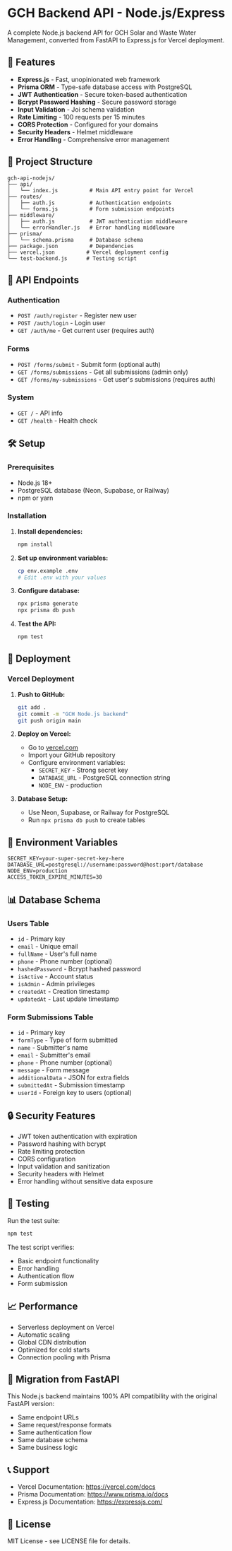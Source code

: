 # GCH Backend API - Node.js/Express

A complete Node.js backend API for GCH Solar and Waste Water Management, converted from FastAPI to Express.js for Vercel deployment.

## 🚀 Features

- **Express.js** - Fast, unopinionated web framework
- **Prisma ORM** - Type-safe database access with PostgreSQL
- **JWT Authentication** - Secure token-based authentication
- **Bcrypt Password Hashing** - Secure password storage
- **Input Validation** - Joi schema validation
- **Rate Limiting** - 100 requests per 15 minutes
- **CORS Protection** - Configured for your domains
- **Security Headers** - Helmet middleware
- **Error Handling** - Comprehensive error management

## 📁 Project Structure

```
gch-api-nodejs/
├── api/
│   └── index.js          # Main API entry point for Vercel
├── routes/
│   ├── auth.js           # Authentication endpoints
│   └── forms.js          # Form submission endpoints
├── middleware/
│   ├── auth.js           # JWT authentication middleware
│   └── errorHandler.js   # Error handling middleware
├── prisma/
│   └── schema.prisma     # Database schema
├── package.json          # Dependencies
├── vercel.json          # Vercel deployment config
└── test-backend.js      # Testing script
```

## 🔧 API Endpoints

### Authentication
- `POST /auth/register` - Register new user
- `POST /auth/login` - Login user
- `GET /auth/me` - Get current user (requires auth)

### Forms
- `POST /forms/submit` - Submit form (optional auth)
- `GET /forms/submissions` - Get all submissions (admin only)
- `GET /forms/my-submissions` - Get user's submissions (requires auth)

### System
- `GET /` - API info
- `GET /health` - Health check

## 🛠️ Setup

### Prerequisites
- Node.js 18+ 
- PostgreSQL database (Neon, Supabase, or Railway)
- npm or yarn

### Installation

1. **Install dependencies:**
   ```bash
   npm install
   ```

2. **Set up environment variables:**
   ```bash
   cp env.example .env
   # Edit .env with your values
   ```

3. **Configure database:**
   ```bash
   npx prisma generate
   npx prisma db push
   ```

4. **Test the API:**
   ```bash
   npm test
   ```

## 🚀 Deployment

### Vercel Deployment

1. **Push to GitHub:**
   ```bash
   git add .
   git commit -m "GCH Node.js backend"
   git push origin main
   ```

2. **Deploy on Vercel:**
   - Go to [vercel.com](https://vercel.com)
   - Import your GitHub repository
   - Configure environment variables:
     - `SECRET_KEY` - Strong secret key
     - `DATABASE_URL` - PostgreSQL connection string
     - `NODE_ENV` - production

3. **Database Setup:**
   - Use Neon, Supabase, or Railway for PostgreSQL
   - Run `npx prisma db push` to create tables

## 🔐 Environment Variables

```env
SECRET_KEY=your-super-secret-key-here
DATABASE_URL=postgresql://username:password@host:port/database
NODE_ENV=production
ACCESS_TOKEN_EXPIRE_MINUTES=30
```

## 📊 Database Schema

### Users Table
- `id` - Primary key
- `email` - Unique email
- `fullName` - User's full name
- `phone` - Phone number (optional)
- `hashedPassword` - Bcrypt hashed password
- `isActive` - Account status
- `isAdmin` - Admin privileges
- `createdAt` - Creation timestamp
- `updatedAt` - Last update timestamp

### Form Submissions Table
- `id` - Primary key
- `formType` - Type of form submitted
- `name` - Submitter's name
- `email` - Submitter's email
- `phone` - Phone number (optional)
- `message` - Form message
- `additionalData` - JSON for extra fields
- `submittedAt` - Submission timestamp
- `userId` - Foreign key to users (optional)

## 🔒 Security Features

- JWT token authentication with expiration
- Password hashing with bcrypt
- Rate limiting protection
- CORS configuration
- Input validation and sanitization
- Security headers with Helmet
- Error handling without sensitive data exposure

## 🧪 Testing

Run the test suite:
```bash
npm test
```

The test script verifies:
- Basic endpoint functionality
- Error handling
- Authentication flow
- Form submission

## 📈 Performance

- Serverless deployment on Vercel
- Automatic scaling
- Global CDN distribution
- Optimized for cold starts
- Connection pooling with Prisma

## 🔄 Migration from FastAPI

This Node.js backend maintains 100% API compatibility with the original FastAPI version:

- Same endpoint URLs
- Same request/response formats
- Same authentication flow
- Same database schema
- Same business logic

## 📞 Support

- Vercel Documentation: https://vercel.com/docs
- Prisma Documentation: https://www.prisma.io/docs
- Express.js Documentation: https://expressjs.com/

## 📄 License

MIT License - see LICENSE file for details.
